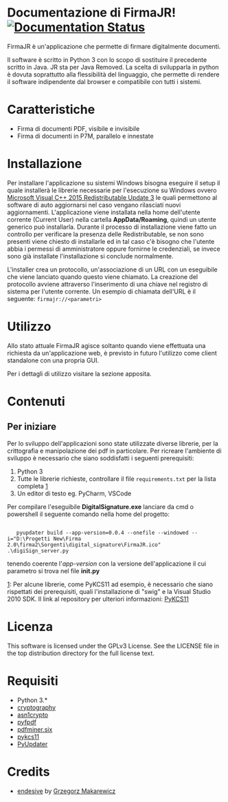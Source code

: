 Documentazione di FirmaJR!    [![Documentation Status](https://readthedocs.org/projects/firmajr/badge/?version=latest)][1]
====================================


FirmaJR è un'applicazione che permette di firmare digitalmente documenti.

Il software è scritto in Python 3 con lo scopo di sostituire il precedente scritto in Java. JR sta per Java Removed.
La scelta di svilupparla in python è dovuta soprattutto alla flessibilità del linguaggio, che permette di rendere il software indipendente
dal browser e compatibile con tutti i sistemi.

Caratteristiche
===============
* Firma di documenti PDF, visibile e invisibile
* Firma di documenti in P7M, parallelo e innestate

Installazione
=============
Per installare l'applicazione su sistemi Windows bisogna eseguire il setup il quale installerà le librerie necessarie per l'esecuzione su Windows ovvero
[Microsoft Visual C++ 2015 Redistributable Update 3][9] le quali permettono
al software di auto aggiornarsi nel caso vengano rilasciati nuovi aggiornamenti.
L'applicazione viene installata nella home dell'utente corrente (Current User) nella cartella **AppData/Roaming**, quindi un utente generico può
installarla. Durante il processo di installazione viene fatto un controllo per verificare la presenza delle Redistributable, se non sono presenti
viene chiesto di installarle ed in tal caso c'è bisogno che l'utente abbia i permessi di amministratore oppure fornirne le credenziali,
se invece sono già installate l'installazione si conclude normalmente.

L'installer crea un protocollo, un'associazione di un URL con un eseguibile che viene lanciato quando questo viene chiamato.
La creazione del protocollo avviene attraverso l'inserimento di una chiave nel registro di sistema per l'utente corrente.
Un esempio di chiamata dell'URL è il seguente:
`firmajr://<parametri>`

Utilizzo
========
Allo stato attuale FirmaJR agisce soltanto quando viene effettuata una richiesta da un'applicazione web,
è previsto in futuro l'utilizzo come client standalone con una propria GUI.

Per i dettagli di utilizzo visitare la sezione apposita. <inserire link>

Contenuti
=========

Per iniziare
------------

Per lo sviluppo dell'applicazioni sono state utilizzate diverse librerie, per la crittografia e manipolazione dei pdf in particolare. Per ricreare
l'ambiente di sviluppo è necessario che siano soddisfatti i seguenti prerequisiti:

1. Python 3
2. Tutte le librerie richieste, controllare il file `requirements.txt` per la lista completa [1][1]
3. Un editor di testo eg. PyCharm, VSCode

Per compilare l'eseguibile **DigitalSignature.exe** lanciare da cmd o powershell il seguente comando nella home del progetto:

```shell

   pyupdater build --app-version=0.0.4 --onefile --windowed --i="D:\Progetti New\Firma 2.0\firma2\Sorgenti\digital_signature\FirmaJR.ico" .\digiSign_server.py
```
tenendo coerente l'*app-version* con la versione dell'applicazione il cui parametro si trova nel file **__init__.py**


[1]: Per alcune librerie, come PyKCS11 ad esempio, è necessario che siano rispettati dei prerequisiti, quali l'installazione di "swig" e
  la Visual Studio 2010 SDK. Il link al repository per ulteriori informazioni: [PyKCS11][2]

[2]: https://github.com/LudovicRousseau/PyKCS11


Licenza
=======
This software is licensed under the GPLv3 License. See the LICENSE file in the top distribution directory for the full license text.

Requisiti
=========
* Python 3.*
* [cryptography][2]
* [asn1crypto][3]
* [pyfpdf][4]
* [pdfminer.six][5]
* [pykcs11][6]
* [PyUpdater][7]

Credits
=======
* [endesive][8] by [Grzegorz Makarewicz](https://github.com/m32)

[1]: https://firmajr.readthedocs.io/en/latest/?badge=latest
[2]: https://github.com/pyca/cryptography
[3]: https://github.com/wbond/asn1crypto
[4]: https://github.com/reingart/pyfpdf
[5]: https://pypi.org/project/pdfminer.six/
[6]: https://pypi.org/project/pykcs11/
[7]: https://github.com/Digital-Sapphire/PyUpdater
[8]: https://github.com/m32/endesive
[9]: https://www.microsoft.com/it-IT/download/details.aspx?id=53840

